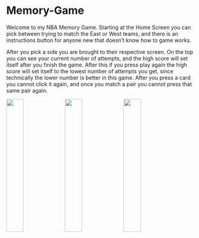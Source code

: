 # Memory-Game

Welcome to my NBA Memory Game. Starting at the Home Screen you can pick between trying to match the East or West teams, and there is an instructions button for anyone new that doesn’t know how to game works.

After you pick a side you are brought to their respective screen. On the top you can see your current number of attempts, and the high score will set itself after you finish the game. After this if you press play again the high score will set itself to the lowest number of attempts you get, 
since technically the lower number is better in this game. After you press a card you cannot click it again, and once you match a pair you cannot press that same pair again.

<p float="left">
  <img src="https://user-images.githubusercontent.com/107354647/173236935-c12695d0-1529-4e22-af5f-47917d20bb67.png" width="30%" />
  <img src="https://user-images.githubusercontent.com/107354647/173236936-6e7475ef-ff7b-4a98-afad-2f93030aab16.png" width="30%" /> 
  <img src="https://user-images.githubusercontent.com/107354647/173236937-cb26966f-6492-4ce7-8063-965886c5c091.png" width="30%" /> 
</p>
